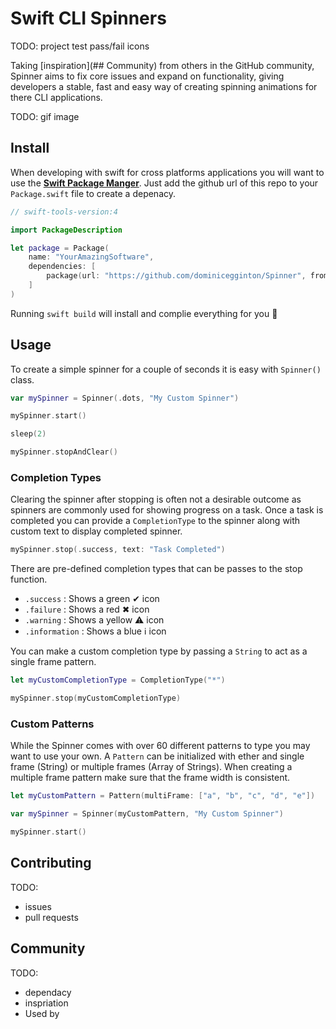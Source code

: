 # Swift CLI Spinners

TODO: project test pass/fail icons 

Taking [inspiration](## Community) from others in the GitHub community, Spinner aims to fix core issues and expand on functionality, giving developers a stable, fast and easy way of creating spinning animations for there CLI applications.

TODO: gif image

## Install 

When developing with swift for cross platforms applications you will want to use the [**Swift Package Manger**](https://swift.org/package-manager/). Just add the github url of this repo to your `Package.swift` file to create a depenacy. 
``` swift
// swift-tools-version:4

import PackageDescription

let package = Package(
    name: "YourAmazingSoftware",
    dependencies: [
        package(url: "https://github.com/dominicegginton/Spinner", from: "0.1.0")
    ]
)
```
Running `swift build` will install and complie everything for you 💪

## Usage
To create a simple spinner for a couple of seconds it is easy with `Spinner()` class. 

```swift
var mySpinner = Spinner(.dots, "My Custom Spinner")

mySpinner.start()

sleep(2)

mySpinner.stopAndClear()
```

### Completion Types
Clearing the spinner after stopping is often not a desirable outcome as spinners are commonly used for showing progress on a task. Once a task is completed you can provide a `CompletionType` to the spinner along with custom text to display completed spinner.

```swift
mySpinner.stop(.success, text: "Task Completed")
```

There are pre-defined completion types that can be passes to the stop function.

- `.success` : Shows a green ✔ icon
- `.failure` : Shows a red ✖ icon
- `.warning` : Shows a yellow ⚠ icon
- `.information` : Shows a blue ℹ icon

You can make a custom completion type by passing a `String` to act as a single frame pattern.
```swift
let myCustomCompletionType = CompletionType("*")

mySpinner.stop(myCustomCompletionType)
```

### Custom Patterns
While the Spinner comes with over 60 different patterns to type you may want to use your own. A `Pattern` can be initialized with ether and single frame (String) or multiple frames (Array of Strings). When creating a multiple frame pattern make sure that the frame width is consistent.

```swift
let myCustomPattern = Pattern(multiFrame: ["a", "b", "c", "d", "e"])

var mySpinner = Spinner(myCustomPattern, "My Custom Spinner")

mySpinner.start()
```

## Contributing

TODO:
- issues
- pull requests

## Community

TODO:
- dependacy 
- inspriation
- Used by